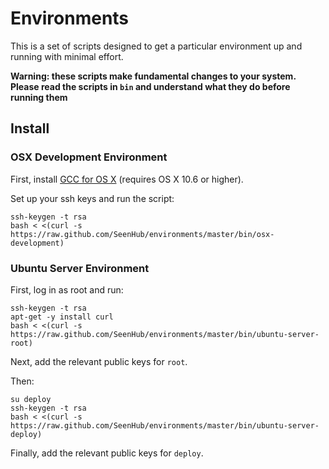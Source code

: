 # Environments

This is a set of scripts designed to get a particular environment up and
running with minimal effort.

__Warning: these scripts make fundamental changes to your system.  Please read
the scripts in `bin` and understand what they do before running them__

## Install

### OSX Development Environment

First, install [GCC for OS X](https://github.com/kennethreitz/osx-gcc-installer) (requires OS X 10.6 or higher).

Set up your ssh keys and run the script:

    ssh-keygen -t rsa
    bash < <(curl -s https://raw.github.com/SeenHub/environments/master/bin/osx-development)

### Ubuntu Server Environment

First, log in as root and run:

    ssh-keygen -t rsa
    apt-get -y install curl
    bash < <(curl -s https://raw.github.com/SeenHub/environments/master/bin/ubuntu-server-root)

Next, add the relevant public keys for `root`.

Then:

    su deploy
    ssh-keygen -t rsa
    bash < <(curl -s https://raw.github.com/SeenHub/environments/master/bin/ubuntu-server-deploy)

Finally, add the relevant public keys for `deploy`.
